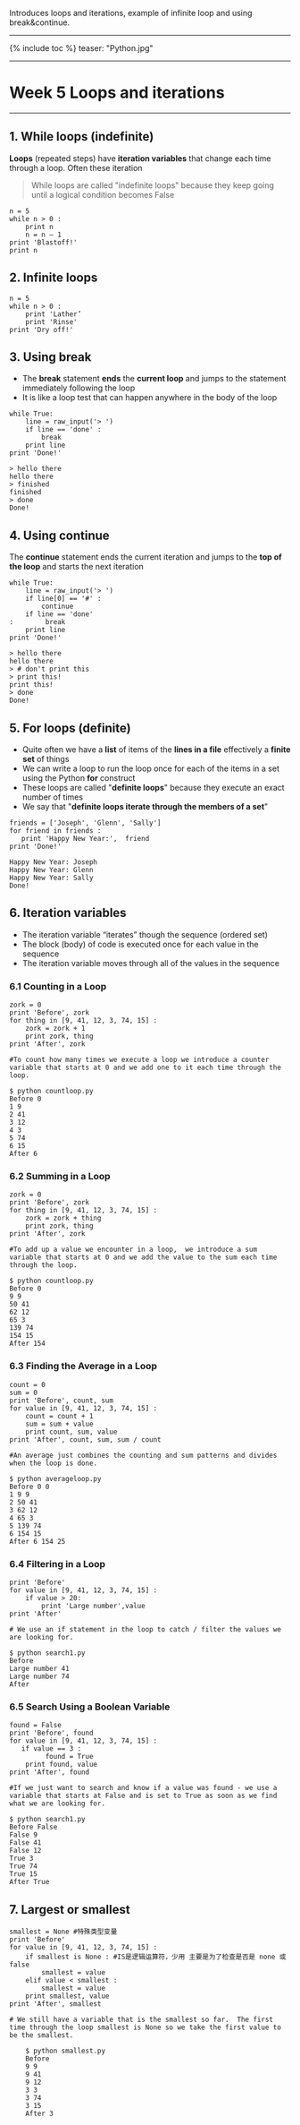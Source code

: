 ﻿Introduces loops and iterations, example of infinite loop and using break&continue.
<!--more-->

---
{% include toc %}
teaser: "Python.jpg"

---
# Week 5 Loops and iterations

---
## 1. While loops (indefinite)

**Loops** (repeated steps) have **iteration variables** that change each time through a loop.  Often these iteration 

>While loops are called "indefinite loops" because they keep going until   a logical condition becomes False


```
n = 5
while n > 0 :
    print n
    n = n – 1
print 'Blastoff!'
print n

```


## 2. Infinite loops

```
n = 5
while n > 0 :
    print 'Lather’
    print 'Rinse'
print 'Dry off!'

```

## 3. Using break

 - The **break** statement **ends** the **current loop** and jumps to the statement immediately following the loop 
 - It is like a loop test that can happen anywhere in the body of the loop


``` 
while True:
    line = raw_input('> ')
    if line == 'done' :
        break
    print line
print 'Done!'
```

```
> hello there
hello there
> finished
finished
> done
Done!
```

## 4. Using continue
The **continue** statement ends the current iteration and jumps to the **top of the loop** and starts the next iteration

```
while True:
    line = raw_input('> ')
    if line[0] == '#' :
        continue
    if line == 'done' 
:        break
    print line
print 'Done!'

```

```
> hello there
hello there
> # don't print this
> print this!
print this!
> done
Done!
```


## 5. For loops (definite)

- Quite often we have a **list** of items of the **lines in a file** effectively a **finite set** of things 
- We can write a loop to run the loop once for each of the items in a set using the Python **for** construct 
- These loops are called "**definite loops**" because they execute an exact number of times 
- We say that "**definite loops iterate through the members of a set**"

```
friends = ['Joseph', 'Glenn', 'Sally']
for friend in friends : 
   print 'Happy New Year:',  friend
print 'Done!'
```

```
Happy New Year: Joseph
Happy New Year: Glenn
Happy New Year: Sally
Done!
```

## 6. Iteration variables

 - The iteration variable “iterates” though the sequence (ordered set)
 - The block (body) of code is executed once for each value in the sequence 
 - The iteration variable moves through all of the values in the sequence


### 6.1 Counting in a Loop

```
zork = 0
print 'Before', zork
for thing in [9, 41, 12, 3, 74, 15] :
    zork = zork + 1
    print zork, thing
print 'After', zork

#To count how many times we execute a loop we introduce a counter variable that starts at 0 and we add one to it each time through the loop.

$ python countloop.py
Before 0
1 9
2 41
3 12
4 3
5 74
6 15
After 6

```

### 6.2 Summing in a Loop

```
zork = 0
print 'Before', zork
for thing in [9, 41, 12, 3, 74, 15] :
    zork = zork + thing
    print zork, thing
print 'After', zork

#To add up a value we encounter in a loop,  we introduce a sum variable that starts at 0 and we add the value to the sum each time through the loop.

$ python countloop.py 
Before 0
9 9
50 41
62 12
65 3
139 74
154 15
After 154
```

### 6.3 Finding the Average in a Loop

```
count = 0
sum = 0
print 'Before', count, sum
for value in [9, 41, 12, 3, 74, 15] :
    count = count + 1
    sum = sum + value
    print count, sum, value
print 'After', count, sum, sum / count

#An average just combines the counting and sum patterns and divides when the loop is done.

$ python averageloop.py 
Before 0 0
1 9 9
2 50 41
3 62 12
4 65 3
5 139 74
6 154 15
After 6 154 25
```

### 6.4 Filtering in a Loop

```
print 'Before'
for value in [9, 41, 12, 3, 74, 15] :
    if value > 20:
 	    print 'Large number',value
print 'After'

# We use an if statement in the loop to catch / filter the values we are looking for.

$ python search1.py 
Before
Large number 41
Large number 74
After
```

### 6.5 Search Using a Boolean Variable

```
found = False
print 'Before', found
for value in [9, 41, 12, 3, 74, 15] : 
   if value == 3 :
         found = True
    print found, value
print 'After', found

#If we just want to search and know if a value was found - we use a variable that starts at False and is set to True as soon as we find what we are looking for.

$ python search1.py 
Before False
False 9
False 41
False 12
True 3
True 74
True 15
After True

```


## 7. Largest or smallest

```
smallest = None #特殊类型变量
print 'Before'
for value in [9, 41, 12, 3, 74, 15] :
    if smallest is None : #IS是逻辑运算符，少用 主要是为了检查是否是 none 或 false
        smallest = value
    elif value < smallest : 
        smallest = value
    print smallest, value
print 'After', smallest

# We still have a variable that is the smallest so far.  The first time through the loop smallest is None so we take the first value to be the smallest.

    $ python smallest.py 
    Before
    9 9
    9 41
    9 12
    3 3
    3 74
    3 15
    After 3

```
